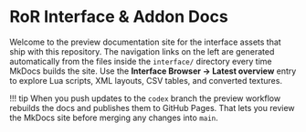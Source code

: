 # RoR Interface & Addon Docs

Welcome to the preview documentation site for the interface assets that ship with this repository.
The navigation links on the left are generated automatically from the files inside the `interface/`
directory every time MkDocs builds the site. Use the **Interface Browser → Latest overview** entry to
explore Lua scripts, XML layouts, CSV tables, and converted textures.

!!! tip
    When you push updates to the `codex` branch the preview workflow rebuilds the docs and publishes
    them to GitHub Pages. That lets you review the MkDocs site before merging any changes into `main`.
